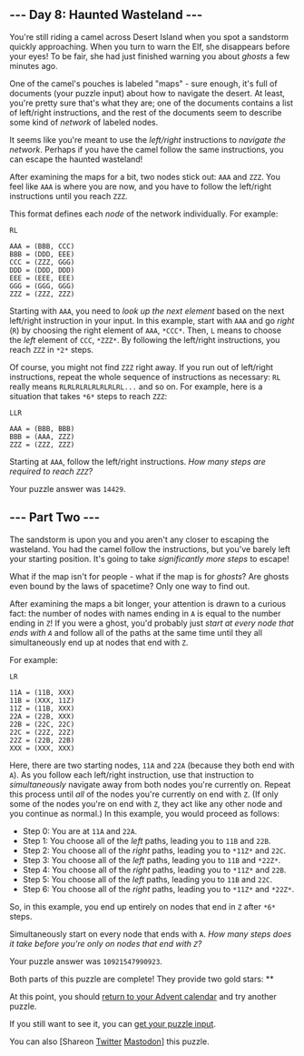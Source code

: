\--- Day 8: Haunted Wasteland ---
----------

You're still riding a camel across Desert Island when you spot a sandstorm quickly approaching. When you turn to warn the Elf, she disappears before your eyes! To be fair, she had just finished warning you about *ghosts* a few minutes ago.

One of the camel's pouches is labeled "maps" - sure enough, it's full of documents (your puzzle input) about how to navigate the desert. At least, you're pretty sure that's what they are; one of the documents contains a list of left/right instructions, and the rest of the documents seem to describe some kind of *network* of labeled nodes.

It seems like you're meant to use the *left/right* instructions to *navigate the network*. Perhaps if you have the camel follow the same instructions, you can escape the haunted wasteland!

After examining the maps for a bit, two nodes stick out: `AAA` and `ZZZ`. You feel like `AAA` is where you are now, and you have to follow the left/right instructions until you reach `ZZZ`.

This format defines each *node* of the network individually. For example:

```
RL

AAA = (BBB, CCC)
BBB = (DDD, EEE)
CCC = (ZZZ, GGG)
DDD = (DDD, DDD)
EEE = (EEE, EEE)
GGG = (GGG, GGG)
ZZZ = (ZZZ, ZZZ)

```

Starting with `AAA`, you need to *look up the next element* based on the next left/right instruction in your input. In this example, start with `AAA` and go *right* (`R`) by choosing the right element of `AAA`, `*CCC*`. Then, `L` means to choose the *left* element of `CCC`, `*ZZZ*`. By following the left/right instructions, you reach `ZZZ` in `*2*` steps.

Of course, you might not find `ZZZ` right away. If you run out of left/right instructions, repeat the whole sequence of instructions as necessary: `RL` really means `RLRLRLRLRLRLRLRL...` and so on. For example, here is a situation that takes `*6*` steps to reach `ZZZ`:

```
LLR

AAA = (BBB, BBB)
BBB = (AAA, ZZZ)
ZZZ = (ZZZ, ZZZ)

```

Starting at `AAA`, follow the left/right instructions. *How many steps are required to reach `ZZZ`?*

Your puzzle answer was `14429`.

\--- Part Two ---
----------

The sandstorm is upon you and you aren't any closer to escaping the wasteland. You had the camel follow the instructions, but you've barely left your starting position. It's going to take *significantly more steps* to escape!

What if the map isn't for people - what if the map is for *ghosts*? Are ghosts even bound by the laws of spacetime? Only one way to find out.

After examining the maps a bit longer, your attention is drawn to a curious fact: the number of nodes with names ending in `A` is equal to the number ending in `Z`! If you were a ghost, you'd probably just *start at every node that ends with `A`* and follow all of the paths at the same time until they all simultaneously end up at nodes that end with `Z`.

For example:

```
LR

11A = (11B, XXX)
11B = (XXX, 11Z)
11Z = (11B, XXX)
22A = (22B, XXX)
22B = (22C, 22C)
22C = (22Z, 22Z)
22Z = (22B, 22B)
XXX = (XXX, XXX)

```

Here, there are two starting nodes, `11A` and `22A` (because they both end with `A`). As you follow each left/right instruction, use that instruction to *simultaneously* navigate away from both nodes you're currently on. Repeat this process until *all* of the nodes you're currently on end with `Z`. (If only some of the nodes you're on end with `Z`, they act like any other node and you continue as normal.) In this example, you would proceed as follows:

* Step 0: You are at `11A` and `22A`.
* Step 1: You choose all of the *left* paths, leading you to `11B` and `22B`.
* Step 2: You choose all of the *right* paths, leading you to `*11Z*` and `22C`.
* Step 3: You choose all of the *left* paths, leading you to `11B` and `*22Z*`.
* Step 4: You choose all of the *right* paths, leading you to `*11Z*` and `22B`.
* Step 5: You choose all of the *left* paths, leading you to `11B` and `22C`.
* Step 6: You choose all of the *right* paths, leading you to `*11Z*` and `*22Z*`.

So, in this example, you end up entirely on nodes that end in `Z` after `*6*` steps.

Simultaneously start on every node that ends with `A`. *How many steps does it take before you're only on nodes that end with `Z`?*

Your puzzle answer was `10921547990923`.

Both parts of this puzzle are complete! They provide two gold stars: \*\*

At this point, you should [return to your Advent calendar](/2023) and try another puzzle.

If you still want to see it, you can [get your puzzle input](8/input).

You can also [Shareon [Twitter](https://twitter.com/intent/tweet?text=I%27ve+completed+%22Haunted+Wasteland%22+%2D+Day+8+%2D+Advent+of+Code+2023&url=https%3A%2F%2Fadventofcode%2Ecom%2F2023%2Fday%2F8&related=ericwastl&hashtags=AdventOfCode) [Mastodon](javascript:void(0);)] this puzzle.